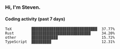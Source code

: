### Hi, I'm Steven.

#### Coding activity (past 7 days)
```
TeX         ▓▓▓▓▓▓▓▓▓▓▓▓▓▓▓▓▓▓▓▓▓▓▓▓▓▓▓▓▓▓  37.77%
Rust        ▓▓▓▓▓▓▓▓▓▓▓▓▓▓▓▓▓▓▓▓▓▓▓▓▓▓▓     34.20%
other       ▓▓▓▓▓▓▓▓▓▓▓▓                    15.72%
TypeScript  ▓▓▓▓▓▓▓▓▓                       12.31%
```
